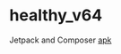 # healthy_v64
Jetpack and Composer
[apk](https://github.com/mobiskif/healthy_v64/app/release/app-release.apk)
